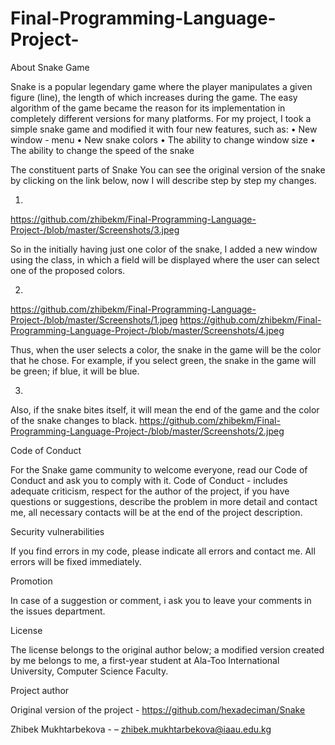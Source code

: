 # Final-Programming-Language-Project-
About Snake Game

Snake is a popular legendary game where the player manipulates a given figure (line), the length of which increases during the game. The easy algorithm of the game became the reason for its implementation in completely different versions for many platforms.
For my project, I took a simple snake game and modified it with four new features, such as:
•	New window - menu
•	New snake colors
•	The ability to change window size
•	The ability to change the speed of the snake

The constituent parts of Snake
You can see the original version of the snake by clicking on the link below, now I will describe step by step my changes.

1.	
https://github.com/zhibekm/Final-Programming-Language-Project-/blob/master/Screenshots/3.jpeg

So in the initially having just one color of the snake, I added a new window using the class, in which a field will be displayed where the user can select one of the proposed colors.

2.
https://github.com/zhibekm/Final-Programming-Language-Project-/blob/master/Screenshots/1.jpeg
https://github.com/zhibekm/Final-Programming-Language-Project-/blob/master/Screenshots/4.jpeg

Thus, when the user selects a color, the snake in the game will be the color that he chose. For example, if you select green, the snake in the game will be green; if blue, it will be blue.

3.
Also, if the snake bites itself, it will mean the end of the game and the color of the snake changes to black.
https://github.com/zhibekm/Final-Programming-Language-Project-/blob/master/Screenshots/2.jpeg


Code of Conduct

For the Snake game community to welcome everyone, read our Code of Conduct and ask you to comply with it.
Code of Conduct - includes adequate criticism, respect for the author of the project, if you have questions or suggestions, describe the problem in more detail and contact me, all necessary contacts will be at the end of the project description.


Security vulnerabilities

If you find errors in my code, please indicate all errors and contact me. All errors will be fixed immediately.


Promotion

In case of a suggestion or comment, i ask you to leave your comments in the issues department.


License

The license belongs to the original author below; a modified version created by me belongs to me, a first-year student at Ala-Too International University, Computer Science Faculty. 


Project author

Original version of the project - https://github.com/hexadeciman/Snake

Zhibek Mukhtarbekova - – zhibek.mukhtarbekova@iaau.edu.kg

